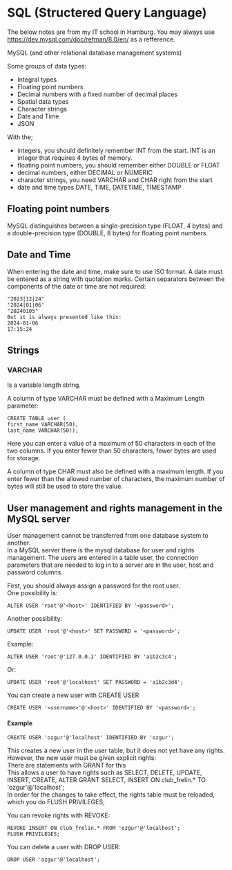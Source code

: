 # SQL (Structered Query Language)
The below notes are from my IT school in Hamburg.
You may always use https://dev.mysql.com/doc/refman/8.0/en/ as a refference.

MySQL (and other relational database management systems)

Some groups of data types:
- Integral types
- Floating point numbers
- Decimal numbers with a fixed number of decimal places
- Spatial data types
- Character strings
- Date and Time
- JSON

With the;
- integers, you should definitely remember INT from the start. INT is an integer that requires 4 bytes of memory.
- floating point numbers, you should remember either DOUBLE or FLOAT
- decimal numbers, either DECIMAL or NUMERIC
- character strings, you need VARCHAR and CHAR right from the start
- date and time types DATE, TIME, DATETIME, TIMESTAMP

## Floating point numbers

MySQL distinguishes between a single-precision type (FLOAT, 4 bytes) and a double-precision type (DOUBLE, 8 bytes) for floating point numbers.

## Date and Time

When entering the date and time, make sure to use ISO format. A date must be entered as a string with quotation marks. Certain separators between the components of the date or time are not required:  
```
"2023|12|24"  
'2024|01|06'  
"20240105"  
But it is always presented like this:  
2024-01-06  
17:15:24  
```
## Strings
### VARCHAR  
Is a variable length string.

A column of type VARCHAR must be defined with a Maximum Length parameter:
```
CREATE TABLE user (
first_name VARCHAR(50),
last_name VARCHAR(50));
```
Here you can enter a value of a maximum of 50 characters in each of the two columns. If you enter fewer than 50 characters, fewer bytes are used for storage.

A column of type CHAR must also be defined with a maximum length. If you enter fewer than the allowed number of characters, the maximum number of bytes will still be used to store the value.

## User management and rights management in the MySQL server
User management cannot be transferred from one database system to another.  
In a MySQL server there is the mysql database for user and rights management. The users are entered in a table user, the connection parameters that are needed to log in to a server are in the user, host and password columns.  

First, you should always assign a password for the root user.  
One possibility is:  
```
ALTER USER 'root'@'<host>' IDENTIFIED BY '<password>';
```
Another possibility:  
```
UPDATE USER 'root'@'<host>' SET PASSWORD = '<password>';
```
Example:
```
ALTER USER 'root'@'127.0.0.1' IDENTIFIED BY 'a1b2c3c4';
```
Or:  
```
UPDATE USER 'root'@'localhost' SET PASSWORD = 'a1b2c3d4';  
```
You can create a new user with CREATE USER  
```
CREATE USER '<username>'@'<host>' IDENTIFIED BY '<password>';
```
#### Example  
```
CREATE USER 'ozgur'@'localhost' IDENTIFIED BY 'ozgur';
```

This creates a new user in the user table, but it does not yet have any rights.
However, the new user must be given explicit rights:  
There are statements with GRANT for this  
This allows a user to have rights such as SELECT, DELETE, UPDATE, INSERT, CREATE, ALTER
GRANT SELECT, INSERT ON club_frelin.* TO 'ozgur'@'localhost';  
In order for the changes to take effect, the rights table must be reloaded, which you do
FLUSH PRIVILEGES;  

You can revoke rights with REVOKE:  
```
REVOKE INSERT ON club_frelin.* FROM 'ozgur'@'localhost';  
FLUSH PRIVILEGES;
```

You can delete a user with DROP USER:  
```
DROP USER 'ozgur'@'localhost';
```
